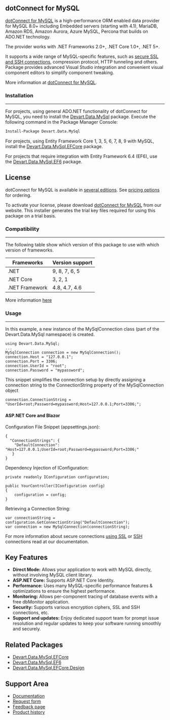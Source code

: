 ## dotConnect for MySQL

[dotConnect for MySQL](https://www.devart.com/dotconnect/mysql/) is a high-performance ORM enabled data provider for MySQL 8.0+ including Embedded servers (starting with 4.1), MariaDB, Amazon RDS, Amazon Aurora, Azure MySQL, Percona that builds on ADO.NET technology. 

The provider works with .NET Frameworks 2.0+, .NET Core 1.0+, .NET 5+.

It supports a wide range of MySQL-specific features, such as [secure SSL and SSH connections](https://www.devart.com/dotconnect/mysql/features.html), compression protocol, HTTP tunneling and others. Package provides advanced Visual Studio integration and convenient visual component editors to simplify component tweaking.

More information at [dotConnect for MySQL](https://www.devart.com/dotconnect/mysql/).

### Installation
------------

For projects, using general ADO.NET functionality of dotConnect for MySQL, you need to install the [Devart.Data.MySql](https://www.nuget.org/packages/Devart.Data.MySql/) package. Execute the following command in the Package Manager Console:

```sh
Install-Package Devart.Data.MySql
```

For projects, using Entity Framework Core 1, 3, 5, 6, 7, 8, 9 with MySQL, install the [Devart.Data.MySql.EFCore](https://www.nuget.org/packages/Devart.Data.MySql.EFCore/) package.

For projects that require integration with Entity Framework 6.4 (EF6), use the [Devart.Data.MySql.EF6](https://www.nuget.org/packages/Devart.Data.MySql.EF6/) package.

## License

dotConnect for MySQL is available in [several editions](https://www.devart.com/dotconnect/mysql/editions.html). See [pricing options](https://www.devart.com/dotconnect/mysql/ordering.html) for ordering.

To activate your license, please download [dotConnect for MySQL](https://www.devart.com/dotconnect/mysql/download.html) from our website. This installer generates the trial key files required for using this package on a trial basis.

### Compatibility
-------------

The following table show which version of this package to use with which version of frameworks.

| Frameworks | Version support |
|-|-|
| .NET | 9, 8, 7, 6, 5 |
| .NET Core | 3, 2, 1 |
| .NET Framework | 4.8, 4.7, 4.6 |

More information [here](https://www.devart.com/dotconnect/mysql/compatibility.html)

### Usage
-----
In this example, a new instance of the MySqlConnection class (part of the Devart.Data.MySql namespace) is created.
```csharp=
using Devart.Data.MySql;
...
MySqlConnection сonnection = new MySqlConnection();
сonnection.Host = "127.0.0.1";
сonnection.Port = 3306;
сonnection.UserId = "root";
сonnection.Password = "mypassword";
```
This snippet simplifies the connection setup by directly assigning a connection string to the ConnectionString property of the MySqlConnection object

```csharp=
сonnection.ConnectionString = "UserId=root;Password=mypassword;Host=127.0.0.1;Port=3306;";
```
#### ASP.NET Core and Blazor

Configuration File Snippet (appsettings.json):
```csharp=
{
  "ConnectionStrings": {
    "DefaultConnection": "Host=127.0.0.1;UserId=root;Password=mypassword;Port=3306;"
   }
}
```

Dependency Injection of IConfiguration:

```csharp=
private readonly IConfiguration configuration;

public YourController(IConfiguration config) 
{
    configuration = config;
}
```

Retrieving a Connection String:

```csharp=
var connectionString = configuration.GetConnectionString("DefaultConnection");
var connection = new MySqlConnection(connectionString);
```

For more information about secure connections [using SSL](https://docs.devart.com/dotconnect/mysql/SecureConnections.html#usessl) or [SSH](https://docs.devart.com/dotconnect/mysql/SecureConnections.html#usessh) connections read at our documentation.

## Key Features

* **Direct Mode:** Allows your application to work with MySQL directly, without involving MySQL client library.
* **ASP.NET Core:** Supports ASP.NET Core Identity.
* **Performance:** Uses many MySQL-specific performance features & optimizations to ensure the highest performance.
* **Monitoring:** Allows per-component tracing of database events with a free dbMonitor application.
* **Security:** Supports various encryption ciphers, SSL and SSH connections, etc.
* **Support and updates:** Enjoy dedicated support team for prompt issue resolution and regular updates to keep your software running smoothly and securely.


## Related Packages

* [Devart.Data.MySql.EFCore](https://www.nuget.org/packages/Devart.Data.MySql.EFCore)
* [Devart.Data.MySql.EF6](https://www.nuget.org/packages/Devart.Data.MySql.EF6)
* [Devart.Data.MySql.EFCore.Design](https://www.nuget.org/packages/Devart.Data.MySql.EFCore.Design)

## Support Area

* [Documentation](https://docs.devart.com/dotconnect/mysql/GettingStarted.html)
* [Request form](https://www.devart.com/company/contactform.html?category=1&product=dotconnect/mysql)
* [Feedback page](https://www.devart.com/dotconnect/mysql/feedback.html)
* [Product history](https://www.devart.com/dotconnect/mysql/history.html)